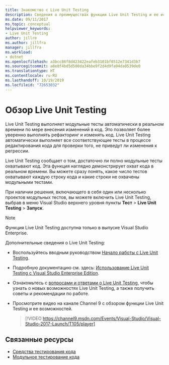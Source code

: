 ```yaml
---
title: Знакомство с Live Unit Testing
description: Сведения о преимуществах функции Live Unit Testing и ее использовании при модульном тестировании проектов.
ms.date: 09/11/2017
ms.topic: conceptual
helpviewer_keywords:
- Live Unit Testing
author: jillre
ms.author: jillfra
manager: jillfra
ms.workload:
- dotnet
ms.openlocfilehash: a3bcc86f8d423422eafeb3101bf8512e7341d3b7
ms.sourcegitcommit: a8e8f4bd5d508da34bbe9f2d4d9fa94da0539de0
ms.translationtype: HT
ms.contentlocale: ru-RU
ms.lasthandoff: 10/19/2019
ms.locfileid: "72653032"
---
```

# <a name="live-unit-testing-overview"></a>Обзор Live Unit Testing

Live Unit Testing выполняет модульные тесты автоматически в реальном времени по мере внесения изменений в код. Это позволяет более уверенно выполнять рефакторинг и изменять код. Live Unit Testing автоматически выполняет все соответствующие тесты в процессе редактирования кода для проверки того, не приведут ли изменения к регрессии.

Live Unit Testing сообщает о том, достаточно ли полно модульные тесты охватывают код. Эта функция наглядно демонстрирует охват кода в реальном времени. Вы можете сразу понять, какое число тестов охватывают каждую строку кода и какие строки не охвачены модульными тестами.

При наличии решения, включающего в себя один или несколько проектов модульных тестов, вы можете включить Live Unit Testing, выбрав в меню Visual Studio верхнего уровня пункты **Тест** > **Live Unit Testing** > **Запуск**.

> [!NOTE]
> Функция Live Unit Testing доступна только в выпуске Visual Studio Enterprise.

Дополнительные сведения о Live Unit Testing:

- Воспользуйтесь вводным руководством [Начало работы с Live Unit Testing](live-unit-testing-start.md).

- Подробную документацию см. здесь: [Использование Live Unit Testing с Visual Studio Enterprise Edition](live-unit-testing.md).

- Ознакомьтесь с [вопросами и ответами о Live Unit Testing](live-unit-testing-faq.md), чтобы узнать о новых возможностях Live Unit Testing, а также получить советы и рекомендации по работе.

- Просмотрите видео на канале Channel 9 с обзором функции Live Unit Testing и ее возможностей.</p>

   > [!VIDEO https://channel9.msdn.com/Events/Visual-Studio/Visual-Studio-2017-Launch/T105/player]

## <a name="related-resources"></a>Связанные ресурсы

- [Средства тестирования кода](https://visualstudio.microsoft.com/vs/testing-tools/)
- [Модульное тестирование кода](unit-test-your-code.md)
